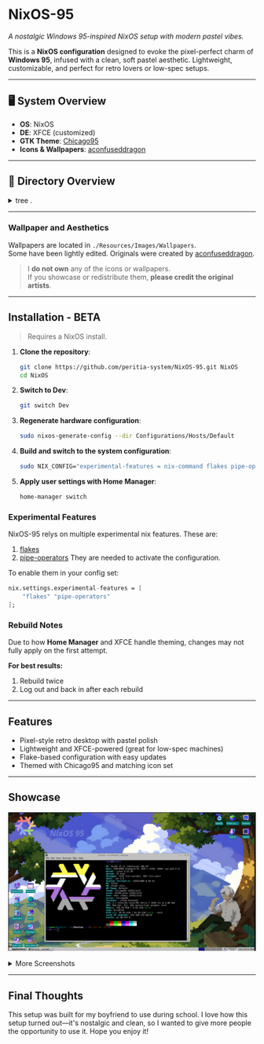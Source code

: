 # NixOS-95

*A nostalgic Windows 95-inspired NixOS setup with modern pastel vibes.*

This is a **NixOS configuration** designed to evoke the pixel-perfect charm of **Windows 95**, infused with a clean, soft pastel aesthetic. Lightweight, customizable, and perfect for retro lovers or low-spec setups.

---

## 🖥️ System Overview

* **OS**: NixOS
* **DE**: XFCE (customized)
* **GTK Theme**: [Chicago95](https://github.com/grassmunk/Chicago95)
* **Icons & Wallpapers**: [aconfuseddragon](https://aconfuseddragon.itch.io/)


---

## 📁 Directory Overview

<details>
<summary>tree .</summary>

```bash
NixOS-95/
├── flake.nix
├── flake.lock
├── Configurations/
│   └── Hosts/
│       └── Default/
│           ├── configuration.nix
│           ├── hardware-configuration.nix
│           ├── user.nix
│           ├── home/
│           │   ├── home.nix
│           │   ├── desktop.nix
│           │   └── user-packages.nix
│           └── variables/
│               ├── system-vars.nix
│               └── user-vars.nix
├── Modules/
│   ├── Applications/
│   └── System/
├── nixos95
│   ├── dotfiles/
│   ├── core.nix
│   ├── default.nix
│   ├── desktop.nix
│   ├── keybinds.nix
│   ├── taskbar.nix
│   └── theme.nix
├── Ressources/
│   ├── Icons/
│   ├── Images/
│   │   └── Wallpapers/
│   └── Themes/
├── README.md
```

</details>

---

### Wallpaper and Aesthetics

Wallpapers are located in `./Resources/Images/Wallpapers`.  
Some have been lightly edited. Originals were created by [aconfuseddragon](https://aconfuseddragon.itch.io/downloads).  

> I **do not own** any of the icons or wallpapers.  
> If you showcase or redistribute them, **please credit the original artists**.

---

## Installation - BETA

> Requires a NixOS install.

1. **Clone the repository**:

   ```bash
   git clone https://github.com/peritia-system/NixOS-95.git NixOS
   cd NixOS
   ```

2. **Switch to Dev**:

   ```bash
   git switch Dev 
   ```

3. **Regenerate hardware configuration**:

   ```bash
   sudo nixos-generate-config --dir Configurations/Hosts/Default
   ```

4. **Build and switch to the system configuration**:

   ```bash
   sudo NIX_CONFIG="experimental-features = nix-command flakes pipe-operators" nixos-rebuild switch --flake .#default
   ```

5. **Apply user settings with Home Manager**:

   ```bash
   home-manager switch
   ```

### Experimental Features

NixOS-95 relys on multiple experimental nix features. These are:
1. [flakes](https://wiki.nixos.org/wiki/Flakes)
2. [pipe-operators](https://nix.dev/manual/nix/2.26/language/operators#pipe-operators)
They are needed to activate the configuration.

To enable them in your config set:
```nix
nix.settings.experimental-features = [
    "flakes" "pipe-operators"
];
```

### Rebuild Notes

Due to how **Home Manager** and XFCE handle theming, changes may not fully apply on the first attempt.

**For best results:**

1. Rebuild twice
2. Log out and back in after each rebuild

---

## Features

* Pixel-style retro desktop with pastel polish
* Lightweight and XFCE-powered (great for low-spec machines)
* Flake-based configuration with easy updates
* Themed with Chicago95 and matching icon set

---

## Showcase


![Image1](./Ressources/Showcase/vm.png)

<details>
<summary>More Screenshots</summary>

![Image2](./Ressources/Showcase/nyx.png)  
![Image3](./Ressources/Showcase/nixos-ms-surface.png)  
![Image4](./Ressources/Showcase/Games.png)

**Reddit Post:**  
👉 [See the Reddit showcase post](https://www.reddit.com/r/unixporn/comments/1m865np/xfce_win95_themed_rice_nixos95/)


</details>


---

## Final Thoughts

This setup was built for my boyfriend to use during school.
I love how this setup turned out—it's nostalgic and clean, so I wanted to give more people the opportunity to use it.
Hope you enjoy it!
